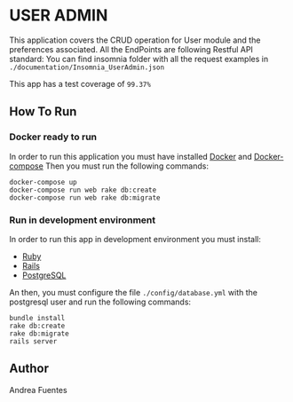 # USER ADMIN

This application covers the CRUD operation for User module and the preferences associated. All the EndPoints are following Restful API standard:
You can find insomnia folder with all the request examples in `./documentation/Insomnia_UserAdmin.json`

This app has a test coverage of `99.37%`

## How To Run

### Docker ready to run

In order to run this application you must have installed [Docker](https://www.docker.com/products/docker-desktop) and [Docker-compose](https://docs.docker.com/compose/install/)
Then you must run the following commands:

```shell
docker-compose up
docker-compose run web rake db:create
docker-compose run web rake db:migrate
```

### Run in development environment

In order to run this app in development environment you must install:
* [Ruby](https://www.ruby-lang.org/en/downloads/)
* [Rails](https://guides.rubyonrails.org/v5.0/getting_started.html#installing-rails)
* [PostgreSQL](https://www.postgresql.org/download/)

An then, you must configure the file `./config/database.yml` with the postgresql user and run the following commands:

```shell
bundle install
rake db:create
rake db:migrate
rails server
```

## Author
Andrea Fuentes